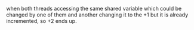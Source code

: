 when both threads accessing the same shared variable which could be changed by one of them and another changing it to the +1 but it is already incremented, so +2 ends up.
